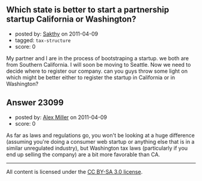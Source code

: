 ## Which state is better to start a partnership startup California or Washington?

- posted by: [Sakthy](https://stackexchange.com/users/-1/7094-sakthy) on 2011-04-09
- tagged: `tax-structure`
- score: 0

My partner and I are in the process of bootstraping a startup. we both are from Southern California. I will soon be moving to Seattle. Now we need to decide where to register our company. can you guys throw some light on which might be better either to register the startup in California or in Washington?


## Answer 23099

- posted by: [Alex Miller](https://stackexchange.com/users/-1/8839-alex-miller) on 2011-04-09
- score: 0

As far as laws and regulations go, you won't be looking at a huge difference (assuming you're doing a consumer web startup or anything else that is in a similar unregulated industry), but Washington tax laws (particularly if you end up selling the company) are a bit more favorable than CA.



---

All content is licensed under the [CC BY-SA 3.0 license](https://creativecommons.org/licenses/by-sa/3.0/).
